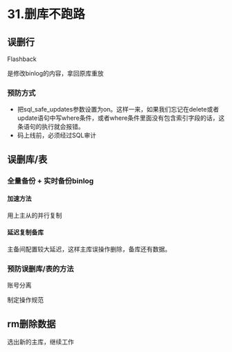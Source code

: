 # 31.删库不跑路


## 误删行

Flashback

是修改binlog的内容，拿回原库重放

### 预防方式

* 把sql_safe_updates参数设置为on。这样一来，如果我们忘记在delete或者update语句中写where条件，或者where条件里面没有包含索引字段的话，这条语句的执行就会报错。
* 码上线前，必须经过SQL审计

## 误删库/表

### 全量备份 + 实时备份binlog

#### 加速方法

用上主从的并行复制

#### 延迟复制备库

主备间配置较大延迟，这样主库误操作删除，备库还有数据。

### 预防误删库/表的方法

账号分离

制定操作规范

## rm删除数据

选出新的主库，继续工作
